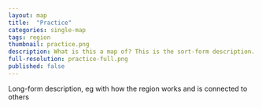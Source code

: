 ```yaml
---
layout: map
title:  "Practice"
categories: single-map
tags: region
thumbnail: practice.png
description: What is this a map of? This is the sort-form description.
full-resolution: practice-full.png
published: false
---
```


Long-form description, eg with how the region works and is connected to others
